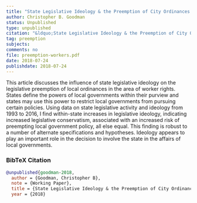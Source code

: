 ```yaml
---
title: "State Legislative Ideology & the Preemption of City Ordinances: The Case of Worker Rights Laws"
author: Christopher B. Goodman
status: Unpublished
type: unpublished
citation: "&ldquo;State Legislative Ideology & the Preemption of City Ordinances: The Case of Worker Rights Laws.&rdquo;"
tag: preemption
subjects:
comments: no
file: preemption-workers.pdf
date: 2018-07-24
publishdate: 2018-07-24
---
```


This article discusses the influence of state legislative ideology on the legislative preemption of local ordinances in the area of worker rights. States define the powers of local governments within their purview and states may use this power to restrict local governments from pursuing certain policies. Using data on state legislative activity and ideology from 1993 to 2016, I find within-state increases in legislative ideology, indicating increased legislative conservatism, associated with an increased risk of preempting local government policy, all else equal. This finding is robust to a number of alternate specifications and hypotheses. Ideology appears to play an important role in the decision to involve the state in the affairs of local governments.

### BibTeX Citation
```bib
@unpublished{goodman-2018,
  author = {Goodman, Christopher B},
  note = {Working Paper},
  title = {State Legislative Ideology & the Preemption of City Ordinances: The Case of Worker Rights Laws},
  year = {2018}
```
